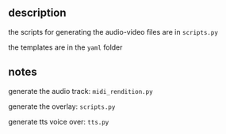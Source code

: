 ## description
the scripts for generating the audio-video files are in `scripts.py`

the templates are in the `yaml` folder


## notes
generate the audio track: `midi_rendition.py`

generate the overlay: `scripts.py`

generate tts voice over: `tts.py`